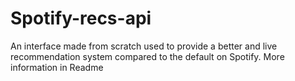 # Spotify-recs-api
An interface made from scratch used to provide a better and live recommendation system compared to the default on Spotify. More information in Readme
